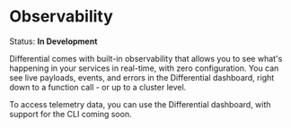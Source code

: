 # Observability

Status: **In Development**

Differential comes with built-in observability that allows you to see what's happening in your services in real-time, with zero configuration. You can see live payloads, events, and errors in the Differential dashboard, right down to a function call - or up to a cluster level.

To access telemetry data, you can use the Differential dashboard, with support for the CLI coming soon.
